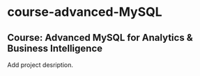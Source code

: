 # course-advanced-MySQL
## Course: Advanced MySQL for Analytics &amp; Business Intelligence

Add project desription. 